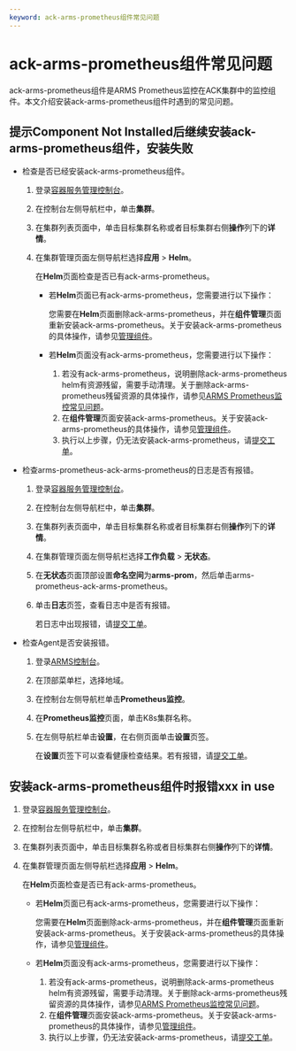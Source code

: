 ```yaml
---
keyword: ack-arms-prometheus组件常见问题
---
```


# ack-arms-prometheus组件常见问题

ack-arms-prometheus组件是ARMS Prometheus监控在ACK集群中的监控组件。本文介绍安装ack-arms-prometheus组件时遇到的常见问题。

## 提示Component Not Installed后继续安装ack-arms-prometheus组件，安装失败

-   检查是否已经安装ack-arms-prometheus组件。
    1.  登录[容器服务管理控制台](https://cs.console.aliyun.com)。
    2.  在控制台左侧导航栏中，单击**集群**。
    3.  在集群列表页面中，单击目标集群名称或者目标集群右侧**操作**列下的**详情**。
    4.  在集群管理页面左侧导航栏选择**应用** \> **Helm**。

        在**Helm**页面检查是否已有ack-arms-prometheus。

        -   若**Helm**页面已有ack-arms-prometheus，您需要进行以下操作：

            您需要在**Helm**页面删除ack-arms-prometheus，并在**组件管理**页面重新安装ack-arms-prometheus。关于安装ack-arms-prometheus的具体操作，请参见[管理组件](/cn.zh-CN/Kubernetes集群用户指南/组件/管理组件.md)。

        -   若**Helm**页面没有ack-arms-prometheus，您需要进行以下操作：
            1.  若没有ack-arms-prometheus，说明删除ack-arms-prometheus helm有资源残留，需要手动清理。关于删除ack-arms-prometheus残留资源的具体操作，请参见[ARMS Prometheus监控常见问题](/cn.zh-CN/Kubernetes集群用户指南/可观测性/监控管理/阿里云Prometheus监控.md)。
            2.  在**组件管理**页面安装ack-arms-prometheus。关于安装ack-arms-prometheus的具体操作，请参见[管理组件](/cn.zh-CN/Kubernetes集群用户指南/组件/管理组件.md)。
            3.  执行以上步骤，仍无法安装ack-arms-prometheus，请[提交工单](https://selfservice.console.aliyun.com/ticket/createIndex)。
-   检查arms-prometheus-ack-arms-prometheus的日志是否有报错。
    1.  登录[容器服务管理控制台](https://cs.console.aliyun.com)。
    2.  在控制台左侧导航栏中，单击**集群**。
    3.  在集群列表页面中，单击目标集群名称或者目标集群右侧**操作**列下的**详情**。
    4.  在集群管理页面左侧导航栏选择**工作负载** \> **无状态**。
    5.  在**无状态**页面顶部设置**命名空间**为**arms-prom**，然后单击arms-prometheus-ack-arms-prometheus。
    6.  单击**日志**页签，查看日志中是否有报错。

        若日志中出现报错，请[提交工单](https://selfservice.console.aliyun.com/ticket/category/arms)。

-   检查Agent是否安装报错。
    1.  登录[ARMS控制台](https://arms.console.aliyun.com/#/home)。
    2.  在顶部菜单栏，选择地域。
    3.  在控制台左侧导航栏单击**Prometheus监控**。
    4.  在**Prometheus监控**页面，单击K8s集群名称。
    5.  在左侧导航栏单击**设置**，在右侧页面单击**设置**页签。

        在**设置**页签下可以查看健康检查结果。若有报错，请[提交工单](https://selfservice.console.aliyun.com/ticket/category/arms)。


## 安装ack-arms-prometheus组件时报错xxx in use

1.  登录[容器服务管理控制台](https://cs.console.aliyun.com)。
2.  在控制台左侧导航栏中，单击**集群**。
3.  在集群列表页面中，单击目标集群名称或者目标集群右侧**操作**列下的**详情**。
4.  在集群管理页面左侧导航栏选择**应用** \> **Helm**。

    在**Helm**页面检查是否已有ack-arms-prometheus。

    -   若**Helm**页面已有ack-arms-prometheus，您需要进行以下操作：

        您需要在**Helm**页面删除ack-arms-prometheus，并在**组件管理**页面重新安装ack-arms-prometheus。关于安装ack-arms-prometheus的具体操作，请参见[管理组件](/cn.zh-CN/Kubernetes集群用户指南/组件/管理组件.md)。

    -   若**Helm**页面没有ack-arms-prometheus，您需要进行以下操作：
        1.  若没有ack-arms-prometheus，说明删除ack-arms-prometheus helm有资源残留，需要手动清理。关于删除ack-arms-prometheus残留资源的具体操作，请参见[ARMS Prometheus监控常见问题](/cn.zh-CN/Kubernetes集群用户指南/可观测性/监控管理/阿里云Prometheus监控.md)。
        2.  在**组件管理**页面安装ack-arms-prometheus。关于安装ack-arms-prometheus的具体操作，请参见[管理组件](/cn.zh-CN/Kubernetes集群用户指南/组件/管理组件.md)。
        3.  执行以上步骤，仍无法安装ack-arms-prometheus，请[提交工单](https://selfservice.console.aliyun.com/ticket/createIndex)。

